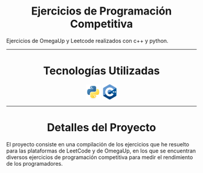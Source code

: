 <h1 align="center">Ejercicios de Programación Competitiva</h1>
<p>Ejercicios de OmegaUp y Leetcode realizados con c++ y python.</p>
<hr>
<h1 align="center">Tecnologías Utilizadas</h1>
<div align="center">
  <img src="https://github.com/devicons/devicon/blob/master/icons/python/python-original.svg" alt="Python" title="Python" width="40px">
  <img src="https://github.com/devicons/devicon/blob/master/icons/cplusplus/cplusplus-original.svg" alt="C++" title="C++" width="40px">
  
</div>
<hr>
<h1 align="center">Detalles del Proyecto</h1>
<p>El proyecto consiste en una compilación de los ejercicios que he resuelto para las plataformas de LeetCode y de OmegaUp, en los que se encuentran diversos ejercicios de programación competitiva para medir el rendimiento de los programadores.  </p>
<!--<hr>
<h1 align="center">Características Destacadas</h1>
<ul>
  <li><b>Sistema de Intercambio:</b> El juego permite que se intercambien los recursos entre los jugadores y con el banco para facilitar el avance de la partida.</li>
  <li><b>Tablero dinámico:</b> El tablero es generado de manera dinámica por lo que es muy difícil que dos partidas se repitan.</li>
  <li><b>Reglas:</b> El videojuego respeta la mayoría de las reglas del juego clásico de Catan, respecto a la colocación de los caminos, casas, ciudades y ladrones.</li>
</ul>
<hr>
<h1 align="center">Interfaz</h1>
<div align="center">
  <img src="interfazCC.png" alt="Interface" title="Interface" width="600px">
</div>
<hr>-->
